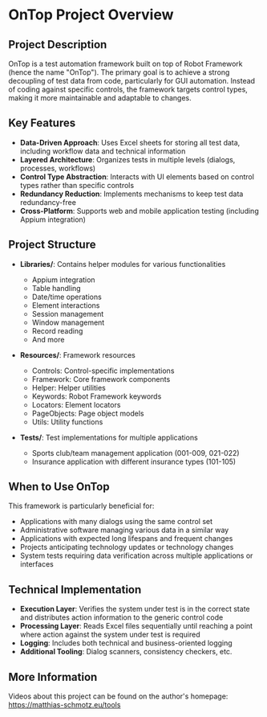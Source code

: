 # OnTop Project Overview

## Project Description
OnTop is a test automation framework built on top of Robot Framework (hence the name "OnTop"). The primary goal is to achieve a strong decoupling of test data from code, particularly for GUI automation. Instead of coding against specific controls, the framework targets control types, making it more maintainable and adaptable to changes.

## Key Features
- **Data-Driven Approach**: Uses Excel sheets for storing all test data, including workflow data and technical information
- **Layered Architecture**: Organizes tests in multiple levels (dialogs, processes, workflows)
- **Control Type Abstraction**: Interacts with UI elements based on control types rather than specific controls
- **Redundancy Reduction**: Implements mechanisms to keep test data redundancy-free
- **Cross-Platform**: Supports web and mobile application testing (including Appium integration)

## Project Structure
- **Libraries/**: Contains helper modules for various functionalities
  - Appium integration
  - Table handling
  - Date/time operations
  - Element interactions
  - Session management
  - Window management
  - Record reading
  - And more

- **Resources/**: Framework resources
  - Controls: Control-specific implementations
  - Framework: Core framework components
  - Helper: Helper utilities
  - Keywords: Robot Framework keywords
  - Locators: Element locators
  - PageObjects: Page object models
  - Utils: Utility functions

- **Tests/**: Test implementations for multiple applications
  - Sports club/team management application (001-009, 021-022)
  - Insurance application with different insurance types (101-105)

## When to Use OnTop
This framework is particularly beneficial for:
- Applications with many dialogs using the same control set
- Administrative software managing various data in a similar way
- Applications with expected long lifespans and frequent changes
- Projects anticipating technology updates or technology changes
- System tests requiring data verification across multiple applications or interfaces

## Technical Implementation
- **Execution Layer**: Verifies the system under test is in the correct state and distributes action information to the generic control code
- **Processing Layer**: Reads Excel files sequentially until reaching a point where action against the system under test is required
- **Logging**: Includes both technical and business-oriented logging
- **Additional Tooling**: Dialog scanners, consistency checkers, etc.

## More Information
Videos about this project can be found on the author's homepage: https://matthias-schmotz.eu/tools